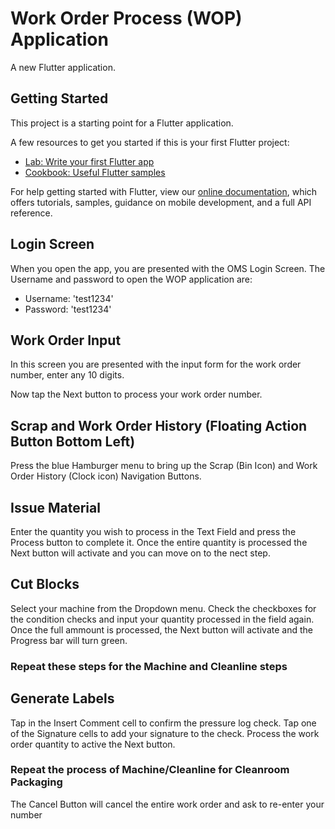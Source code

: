 
# Work Order Process (WOP) Application

A new Flutter application. 

## Getting Started

This project is a starting point for a Flutter application.

A few resources to get you started if this is your first Flutter project:

- [Lab: Write your first Flutter app](https://flutter.dev/docs/get-started/codelab)
- [Cookbook: Useful Flutter samples](https://flutter.dev/docs/cookbook)

For help getting started with Flutter, view our
[online documentation](https://flutter.dev/docs), which offers tutorials,
samples, guidance on mobile development, and a full API reference.

## Login Screen

When you open the app, you are presented with the OMS Login Screen. The Username and password to open the WOP application are:
- Username: 'test1234'
- Password: 'test1234'

## Work Order Input

In this screen you are presented with the input form for the work order number, enter any 10 digits.

Now tap the Next button to process your work order number.

## Scrap and Work Order History (Floating Action Button Bottom Left)

Press the blue Hamburger menu to bring up the Scrap (Bin Icon) and Work Order History (Clock icon) Navigation Buttons.

## Issue Material

Enter the quantity you wish to process in the Text Field and press the Process button to complete it. Once the entire quantity is processed the Next button will activate and you can move on to the nect step.

## Cut Blocks

Select your machine from the Dropdown menu. Check the checkboxes for the condition checks and input your quantity processed in the field again. Once the full ammount is processed, the Next button will activate and the Progress bar will turn green.

### Repeat these steps for the Machine and Cleanline steps

## Generate Labels

Tap in the Insert Comment cell to confirm the pressure log check. Tap one of the Signature cells to add your signature to the check. Process the work order quantity to active the Next button.

### Repeat the process of Machine/Cleanline for Cleanroom Packaging

The Cancel Button will cancel the entire work order and ask to re-enter your number